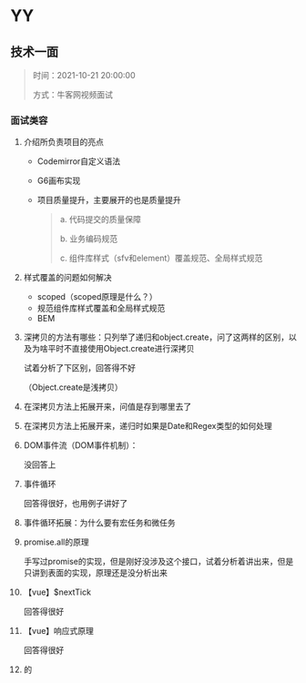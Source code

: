 # YY

## 技术一面

> 时间：2021-10-21 20:00:00
>
> 方式：牛客网视频面试

### 面试类容

1. 介绍所负责项目的亮点

   * Codemirror自定义语法

   * G6画布实现

   * 项目质量提升，主要展开的也是质量提升

     > a. 代码提交的质量保障
     >
     > b. 业务编码规范
     >
     > c. 组件库样式（sfv和element）覆盖规范、全局样式规范

2. 样式覆盖的问题如何解决

   * scoped（scoped原理是什么？）
   * 规范组件库样式覆盖和全局样式规范
   * BEM

3. 深拷贝的方法有哪些：只列举了递归和object.create，问了这两样的区别，以及为啥平时不直接使用Object.create进行深拷贝

   试着分析了下区别，回答得不好

   （Object.create是浅拷贝）

4. 在深拷贝方法上拓展开来，问值是存到哪里去了

5. 在深拷贝方法上拓展开来，递归时如果是Date和Regex类型的如何处理

6. DOM事件流（DOM事件机制）：

   没回答上

7. 事件循环

   回答得很好，也用例子讲好了

8. 事件循环拓展：为什么要有宏任务和微任务

9. promise.all的原理

   手写过promise的实现，但是刚好没涉及这个接口，试着分析着讲出来，但是只讲到表面的实现，原理还是没分析出来

10. 【vue】$nextTick

    回答得很好

11. 【vue】响应式原理

    回答得很好

12. 的

